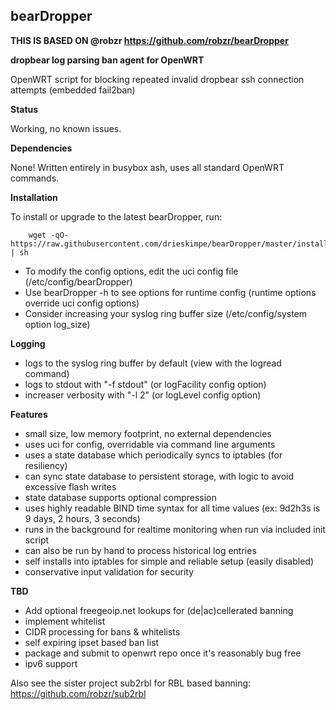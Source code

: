## bearDropper 

**THIS IS BASED ON @robzr https://github.com/robzr/bearDropper**

**dropbear log parsing ban agent for OpenWRT**

OpenWRT script for blocking repeated invalid dropbear ssh connection attempts (embedded fail2ban)

**Status**

Working, no known issues.

**Dependencies** 

None! Written entirely in busybox ash, uses all standard OpenWRT commands.

**Installation**

To install or upgrade to the latest bearDropper, run:

        wget -qO- https://raw.githubusercontent.com/drieskimpe/bearDropper/master/install.sh | sh 

 - To modify the config options, edit the uci config file (/etc/config/bearDropper)
 - Use bearDropper -h to see options for runtime config (runtime options override uci config options)
 - Consider increasing your syslog ring buffer size (/etc/config/system option log_size)

**Logging**

 - logs to the syslog ring buffer by default (view with the logread command)
 - logs to stdout with "-f stdout" (or logFacility config option)
 - increaser verbosity with "-l 2" (or logLevel config option)

**Features**

 - small size, low memory footprint, no external dependencies
 - uses uci for config, overridable via command line arguments
 - uses a state database which periodically syncs to iptables (for resiliency)
 - can sync state database to persistent storage, with logic to avoid excessive flash writes
 - state database supports optional compression
 - uses highly readable BIND time syntax for all time values (ex: 9d2h3s is 9 days, 2 hours, 3 seconds)
 - runs in the background for realtime monitoring when run via included init script
 - can also be run by hand to process historical log entries
 - self installs into iptables for simple and reliable setup (easily disabled)
 - conservative input validation for security

**TBD**

 - Add optional freegeoip.net lookups for (de|ac)cellerated banning
 - implement whitelist
 - CIDR processing for bans & whitelists
 - self expiring ipset based ban list
 - package and submit to openwrt repo once it's reasonably bug free
 - ipv6 support

Also see the sister project sub2rbl for RBL based banning: https://github.com/robzr/sub2rbl
